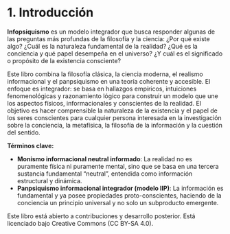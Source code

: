# 1. Introducción

**Infopsiquismo** es un modelo integrador que busca responder algunas de las preguntas más profundas de la filosofía y la ciencia: ¿Por qué existe algo? ¿Cuál es la naturaleza fundamental de la realidad? ¿Qué es la conciencia y qué papel desempeña en el universo? ¿Y cuál es el significado o propósito de la existencia consciente?

Este libro combina la filosofía clásica, la ciencia moderna, el realismo informacional y el panpsiquismo en una teoría coherente y accesible. El enfoque es integrador: se basa en hallazgos empíricos, intuiciones fenomenológicas y razonamiento lógico para construir un modelo que une los aspectos físicos, informacionales y conscientes de la realidad. El objetivo es hacer comprensible la naturaleza de la existencia y el papel de los seres conscientes para cualquier persona interesada en la investigación sobre la conciencia, la metafísica, la filosofía de la información y la cuestión del sentido.

**Términos clave:**

- **Monismo informacional neutral informado**: La realidad no es puramente física ni puramente mental, sino que se basa en una tercera sustancia fundamental “neutral”, entendida como información estructural y dinámica.
- **Panpsiquismo informacional integrador (modelo IIP)**: La información es fundamental y ya posee propiedades proto-conscientes, haciendo de la conciencia un principio universal y no solo un subproducto emergente.

Este libro está abierto a contribuciones y desarrollo posterior. Está licenciado bajo Creative Commons (CC BY-SA 4.0).
